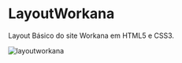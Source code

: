 # LayoutWorkana
Layout Básico do site Workana em HTML5 e CSS3.

![layoutworkana](https://user-images.githubusercontent.com/83199585/116497214-31835100-a87d-11eb-8403-9d526f6fc867.jpg)
